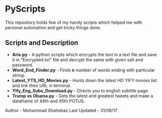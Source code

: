 # PyScripts

This repository holds few of my handy scripts which helped me with personal automation and get tricky things done.


## Scripts and Description

- **Aris.py** - A python scripts which encrypts the text in a text file and save it in "Encrypted.txt" file and decrypt the same with given salt and password.
- **Word_End_Finder.py** - Finds **n** number of words ending with particular _string_.
- **Latest_YTS_HD_Movies.py**	- Hunts down the latest HD YIFY movies list and link their URL in terminal.
- **Yify_Eng_Subs_Download.py** - Directs you to english subtitle page.
- **Trump vs Obama.py** - Gets the latest and greatest tweets and make a dataframe of 44th and 45th POTUS.


Author - Mohammad Shahebaz
Last Updated - 31/08/17
